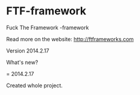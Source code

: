 FTF-framework
=============

Fuck The Framework -framework

Read more on the website: http://ftframeworks.com

Version 2014.2.17


What's new?

= 2014.2.17

  Created whole project.

